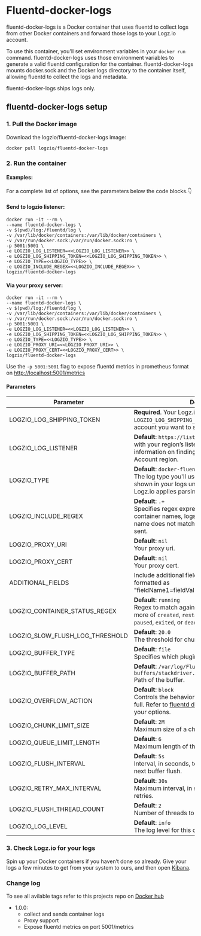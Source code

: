 # Fluentd-docker-logs

fluentd-docker-logs is a Docker container that uses fluentd to collect logs from other Docker containers and forward those logs to your Logz.io account.

To use this container, you'll set environment variables in your `docker run` command.
fluentd-docker-logs uses those environment variables to generate a valid fluentd configuration for the container.
fluentd-docker-logs mounts docker.sock and the Docker logs directory to the container itself, allowing fluentd to collect the logs and metadata.

fluentd-docker-logs ships logs only.

## fluentd-docker-logs setup

### 1. Pull the Docker image

Download the logzio/fluentd-docker-logs image:

```shell
docker pull logzio/fluentd-docker-logs
```

### 2. Run the container

#### Examples:

For a complete list of options, see the parameters below the code blocks.👇

#### Send to logzio listener:

```
docker run -it --rm \
--name fluentd-docker-logs \
-v $(pwd)/log:/fluentd/log \
-v /var/lib/docker/containers:/var/lib/docker/containers \
-v /var/run/docker.sock:/var/run/docker.sock:ro \
-p 5001:5001 \
-e LOGZIO_LOG_LISTENER=<<LOGZIO_LOG_LISTENER>> \
-e LOGZIO_LOG_SHIPPING_TOKEN=<<LOGZIO_LOG_SHIPPING_TOKEN>> \
-e LOGZIO_TYPE=<<LOGZIO_TYPE>> \
-e LOGZIO_INCLUDE_REGEX=<<LOGZIO_INCLUDE_REGEX>> \
logzio/fluentd-docker-logs
```

#### Via your proxy server:

```
docker run -it --rm \
--name fluentd-docker-logs \
-v $(pwd)/log:/fluentd/log \
-v /var/lib/docker/containers:/var/lib/docker/containers \
-v /var/run/docker.sock:/var/run/docker.sock:ro \
-p 5001:5001 \
-e LOGZIO_LOG_LISTENER=<<LOGZIO_LOG_LISTENER>> \
-e LOGZIO_LOG_SHIPPING_TOKEN=<<LOGZIO_LOG_SHIPPING_TOKEN>> \
-e LOGZIO_TYPE=<<LOGZIO_TYPE>> \
-e LOGZIO_PROXY_URI=<<LOGZIO_PROXY_URI>> \
-e LOGZIO_PROXY_CERT=<<LOGZIO_PROXY_CERT>> \
logzio/fluentd-docker-logs
```

Use the `-p 5001:5001` flag to expose fluentd metrics in prometheus format on [http://localhost:5001/metrics](http://localhost:5001/metrics)

#### Parameters

| Parameter                       | Description                                                                                                                                                                                |
| ------------------------------- | ------------------------------------------------------------------------------------------------------------------------------------------------------------------------------------------ |
| LOGZIO_LOG_SHIPPING_TOKEN       | **Required**. Your Logz.io account token. Replace `LOGZIO_LOG_SHIPPING_TOKEN` with the [token](https://app.logz.io/#/dashboard/settings/general) of the account you want to ship to.       |
| LOGZIO_LOG_LISTENER             | **Default**: `https://listener.logz.io:8071` .<br> with your region’s listener host . For more information on finding your account’s region, see Account region.                           |
| LOGZIO_TYPE                     | **Default**: `docker-fluentd` <br> The log type you'll use with this Docker. This is shown in your logs under the `type` field in Kibana. <br> Logz.io applies parsing based on `type`.    |
| LOGZIO_INCLUDE_REGEX            | **Default**: `.+` <br> Specifies regex expresion to match against container names, logs from containers that their name does not match the expresion will not be sent.                     |
| LOGZIO_PROXY_URI                | **Default**: `nil` <br> Your proxy uri.                                                                                                                                                    |
| LOGZIO_PROXY_CERT               | **Default**: `nil` <br> Your proxy cert.                                                                                                                                                   |
| ADDITIONAL_FIELDS               | Include additional fields with every message sent, formatted as "fieldName1=fieldValue1,fieldName2=fieldValue2".                                                                           |
| LOGZIO_CONTAINER_STATUS_REGEX   | **Default**: `running` <br> Regex to match against container status. One or more of `created`, `restarting`, `running`, `removing`, `paused`, `exited`, or `dead`.                         |
| LOGZIO_SLOW_FLUSH_LOG_THRESHOLD | **Default**: `20.0` <br> The threshold for chunk flush performance check.                                                                                                                  |
| LOGZIO_BUFFER_TYPE              | **Default**: `file` <br> Specifies which plugin to use as the backend.                                                                                                                     |
| LOGZIO_BUFFER_PATH              | **Default**: `/var/log/Fluentd-buffers/stackdriver.buffer` <br> Path of the buffer.                                                                                                        |
| LOGZIO_OVERFLOW_ACTION          | **Default**: `block` <br> Controls the behavior when the queue becomes full. Refer to [fluentd docs](https://docs.fluentd.org/output#overflow_action) for more details about your options. |
| LOGZIO_CHUNK_LIMIT_SIZE         | **Default**: `2M` <br> Maximum size of a chunk allowed                                                                                                                                     |
| LOGZIO_QUEUE_LIMIT_LENGTH       | **Default**: `6` <br> Maximum length of the output queue.                                                                                                                                  |
| LOGZIO_FLUSH_INTERVAL           | **Default**: `5s` <br> Interval, in seconds, to wait before invoking the next buffer flush.                                                                                                |
| LOGZIO_RETRY_MAX_INTERVAL       | **Default**: `30s` <br> Maximum interval, in seconds, to wait between retries.                                                                                                             |
| LOGZIO_FLUSH_THREAD_COUNT       | **Default**: `2` <br> Number of threads to flush the buffer.                                                                                                                               |
| LOGZIO_LOG_LEVEL                | **Default**: `info` <br> The log level for this container.                                                                                                                                 |

### 3. Check Logz.io for your logs

Spin up your Docker containers if you haven’t done so already. Give your logs a few minutes to get from your system to ours, and then open [Kibana](https://app.logz.io/#/dashboard/kibana).

### Change log

To see all avilable tags refer to this projects repo on [Docker hub](https://hub.docker.com/r/logzio/fluentd-docker-logs/tags?page=1&ordering=last_updated)

- 1.0.0:
  - collect and sends container logs
  - Proxy support
  - Expose fluentd metrics on port 5001/metrics
